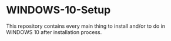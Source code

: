 # WINDOWS-10-Setup
This repository contains every main thing to install and/or to do in WINDOWS 10 after installation process.
